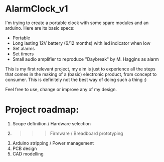 # AlarmClock_v1

I'm trying to create a portable clock with some spare modules and an arduino. Here are its basic specs:

  * Portable
  * Long lasting 12V battery (6/12 months) with led indicator when low
  * Set alarms
  * Set timers
  * Small audio amplifier to reproduce "Daybreak" by M. Haggins as alarm

This is my first relevant project, my aim is just to experience all the steps that comes in the making of a (basic) electronic product, from concept to consumer. This is definitely not the best way of doing such a thing :)

Feel free to use, change or improve any of my design.

# Project roadmap:

  1. Scope definition / Hardware selection
  2. >>> Firmware / Breadboard prototyping
  3. Arduino stripping / Power management
  4. PCB design
  5. CAD modelling
